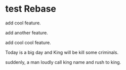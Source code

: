 # test Rebase 

add cool feature.

add another feature.

add cool cool feature.

Today is a big day and King will be kill some criminals.

suddenly, a man loudly call king name and rush to king.
